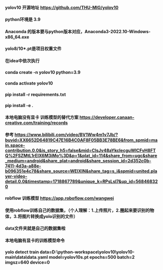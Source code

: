 
#### yolov10 开源地址 https://github.com/THU-MIG/yolov10
#### python环境是 3.9
#### Anaconda 的版本要与python版本对应，Anaconda3-2022.10-Windows-x86_64.exe
#### yolo8/10*.pt是项目权重文件


#### 在idea中依次执行
#### conda create -n yolov10 python=3.9
#### conda activate yolov10
#### pip install -r requirements.txt
#### pip install -e .

#### 本地电脑没有显卡  训练模型的替代方案  https://developer.canaan-creative.com/training/records
#### 参考 https://www.bilibili.com/video/BV1Ww4m1v7Jb/?buvid=XX6652D64819C47E16B4C0AF8F05BB3E78BE6&from_spmid=main.space-contribution.0.0&is_story_h5=false&mid=ClsJv48aYkclecguWlCFvH8FTQ%2FSZMtL1rElX6M3iMo%3D&p=1&plat_id=114&share_from=ugc&share_medium=android&share_plat=android&share_session_id=2d352c0b-7411-4d3a-a88e-b096351e4c78&share_source=WEIXIN&share_tag=s_i&spmid=united.player-video-detail.0.0&timestamp=1718867789&unique_k=RPsLsl7&up_id=568468320
#### robflow 训练模型 https://app.roboflow.com/wangwei

#### 使用robflow训练自己的数据集，（个人理解：1.上传照片，2.圈起来要识别的物体，3.将图片转换成yolo识别的文件）
#### data文件夹就是自己的数据集啦

#### 本地电脑有显卡的训练模型命令
#### yolo detect train data=D:\python-workspace\yolov10\yolov10-main\data\data.yaml model=yolov10s.pt epochs=500 batch=2 imgsz=640 device=0
